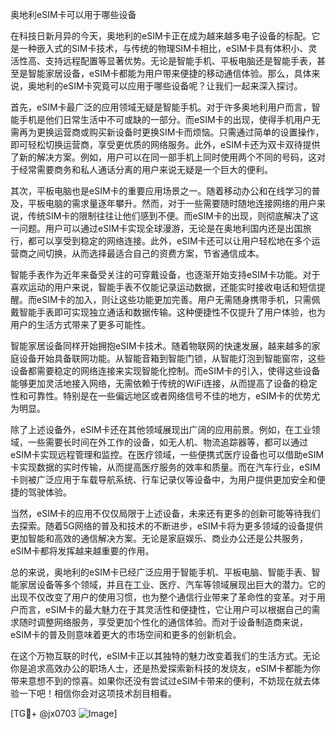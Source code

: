 奥地利eSIM卡可以用于哪些设备

在科技日新月异的今天，奥地利的eSIM卡正在成为越来越多电子设备的标配。它是一种嵌入式的SIM卡技术，与传统的物理SIM卡相比，eSIM卡具有体积小、灵活性高、支持远程配置等显著优势。无论是智能手机、平板电脑还是智能手表，甚至是智能家居设备，eSIM卡都能为用户带来便捷的移动通信体验。那么，具体来说，奥地利的eSIM卡究竟可以应用于哪些设备呢？让我们一起来深入探讨。

首先，eSIM卡最广泛的应用领域无疑是智能手机。对于许多奥地利用户而言，智能手机是他们日常生活中不可或缺的一部分。而eSIM卡的出现，使得手机用户无需再为更换运营商或购买新设备时更换SIM卡而烦恼。只需通过简单的设置操作，即可轻松切换运营商，享受更优质的网络服务。此外，eSIM卡还为双卡双待提供了新的解决方案。例如，用户可以在同一部手机上同时使用两个不同的号码，这对于经常需要商务和私人通话分离的用户来说无疑是一个巨大的便利。

其次，平板电脑也是eSIM卡的重要应用场景之一。随着移动办公和在线学习的普及，平板电脑的需求量逐年攀升。然而，对于一些需要随时随地连接网络的用户来说，传统SIM卡的限制往往让他们感到不便。而eSIM卡的出现，则彻底解决了这一问题。用户可以通过eSIM卡实现全球漫游，无论是在奥地利国内还是出国旅行，都可以享受到稳定的网络连接。此外，eSIM卡还可以让用户轻松地在多个运营商之间切换，从而选择最适合自己的资费方案，节省通信成本。

智能手表作为近年来备受关注的可穿戴设备，也逐渐开始支持eSIM卡功能。对于喜欢运动的用户来说，智能手表不仅能记录运动数据，还能实时接收电话和短信提醒。而eSIM卡的加入，则让这些功能更加完善。用户无需随身携带手机，只需佩戴智能手表即可实现独立通话和数据传输。这种便捷性不仅提升了用户体验，也为用户的生活方式带来了更多可能性。

智能家居设备同样开始拥抱eSIM卡技术。随着物联网的快速发展，越来越多的家庭设备开始具备联网功能。从智能音箱到智能门锁，从智能灯泡到智能窗帘，这些设备都需要稳定的网络连接来实现智能化控制。而eSIM卡的引入，使得这些设备能够更加灵活地接入网络，无需依赖于传统的WiFi连接，从而提高了设备的稳定性和可靠性。特别是在一些偏远地区或者网络信号不佳的地方，eSIM卡的优势尤为明显。

除了上述设备外，eSIM卡还在其他领域展现出广阔的应用前景。例如，在工业领域，一些需要长时间在外工作的设备，如无人机、物流追踪器等，都可以通过eSIM卡实现远程管理和监控。在医疗领域，一些便携式医疗设备也可以借助eSIM卡实现数据的实时传输，从而提高医疗服务的效率和质量。而在汽车行业，eSIM卡则被广泛应用于车载导航系统、行车记录仪等设备中，为用户提供更加安全和便捷的驾驶体验。

当然，eSIM卡的应用不仅仅局限于上述设备，未来还有更多的创新可能等待我们去探索。随着5G网络的普及和技术的不断进步，eSIM卡将为更多领域的设备提供更加智能和高效的通信解决方案。无论是家庭娱乐、商业办公还是公共服务，eSIM卡都将发挥越来越重要的作用。

总的来说，奥地利的eSIM卡已经广泛应用于智能手机、平板电脑、智能手表、智能家居设备等多个领域，并且在工业、医疗、汽车等领域展现出巨大的潜力。它的出现不仅改变了用户的使用习惯，也为整个通信行业带来了革命性的变革。对于用户而言，eSIM卡的最大魅力在于其灵活性和便捷性，它让用户可以根据自己的需求随时调整网络服务，享受更加个性化的通信体验。而对于设备制造商来说，eSIM卡的普及则意味着更大的市场空间和更多的创新机会。

在这个万物互联的时代，eSIM卡正以其独特的魅力改变着我们的生活方式。无论你是追求高效办公的职场人士，还是热爱探索新科技的发烧友，eSIM卡都能为你带来意想不到的惊喜。如果你还没有尝试过eSIM卡带来的便利，不妨现在就去体验一下吧！相信你会对这项技术刮目相看。

[TG💪+ @jx0703 ![Image](https://github.com/user-attachments/assets/dbca1d08-cadb-493c-b0ec-ad6f7a83f270)]